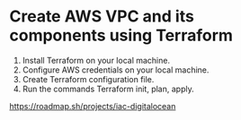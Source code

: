 # Create AWS VPC and its components using Terraform 

1. Install Terraform on your local machine.
2. Configure AWS credentials on your local machine.
3. Create Terraform configuration file.
4. Run the commands Terraform init, plan, apply.

https://roadmap.sh/projects/iac-digitalocean
